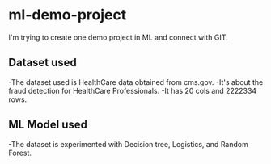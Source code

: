 # ml-demo-project
I'm trying to create one demo project in ML and connect with GIT.

## Dataset used 

-The dataset used is HealthCare data obtained from cms.gov.
-It's about the fraud detection for HealthCare Professionals.
-It has 20 cols and 2222334 rows.

## ML Model used

-The dataset is experimented with Decision tree, Logistics, and Random Forest.
